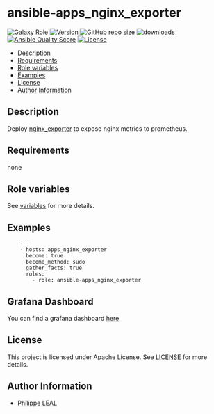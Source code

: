 # ansible-apps_nginx_exporter

[![Galaxy Role](https://img.shields.io/badge/galaxy-apps_nginx_exporter-purple?style=flat)](https://galaxy.ansible.com/lotusnoir/apps_nginx_exporter)
[![Version](https://img.shields.io/github/release/lotusnoir/ansible-apps_nginx_exporter.svg)](https://github.com/lotusnoir/ansible-apps_nginx_exporter/releases/latest)
[![GitHub repo size](https://img.shields.io/github/repo-size/lotusnoir/ansible-apps_nginx_exporter?color=orange&style=flat)](https://galaxy.ansible.com/lotusnoir/apps_nginx_exporter)
[![downloads](https://img.shields.io/ansible/role/d/52271)](https://galaxy.ansible.com/lotusnoir/apps_nginx_exporter)
[![Ansible Quality Score](https://img.shields.io/ansible/quality/52271)](https://galaxy.ansible.com/lotusnoir/apps_nginx_exporter)
[![License](https://img.shields.io/badge/license-Apache--2.0-brightgreen?style=flat)](https://opensource.org/licenses/Apache-2.0)

<!-- START doctoc generated TOC please keep comment here to allow auto update -->
<!-- DON'T EDIT THIS SECTION, INSTEAD RE-RUN doctoc TO UPDATE -->

- [Description](#description)
- [Requirements](#requirements)
- [Role variables](#role-variables)
- [Examples](#examples)
- [License](#license)
- [Author Information](#author-information)

<!-- END doctoc generated TOC please keep comment here to allow auto update -->

## Description

Deploy [nginx_exporter](https://github.com/boynux/nginx-exporter) to expose nginx metrics to prometheus.
## Requirements

none

## Role variables

See [variables](/defaults/main.yml) for more details.

## Examples

        ---
        - hosts: apps_nginx_exporter
          become: true
          become_method: sudo
          gather_facts: true
          roles:
            - role: ansible-apps_nginx_exporter

## Grafana Dashboard

You can find a grafana dashboard [here](https://grafana.com/grafana/dashboards/13572)

## License

This project is licensed under Apache License. See [LICENSE](/LICENSE) for more details.

## Author Information

- [Philippe LEAL](https://github.com/lotusnoir)
